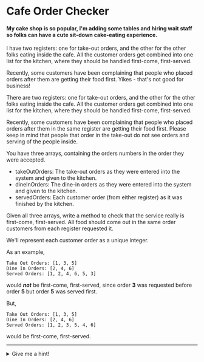 # Cafe Order Checker

#### My cake shop is so popular, I'm adding some tables and hiring wait staff so folks can have a cute sit-down cake-eating experience.

I have two registers: one for take-out orders, and the other for the other folks eating inside the cafe. All the customer orders get combined into one list for the kitchen, where they should be handled first-come, first-served.

Recently, some customers have been complaining that people who placed orders after them are getting their food first. Yikes - that's not good for business!

There are two registers: one for take-out orders, and the other for the other folks eating inside the cafe. All the customer orders get combined into one list for the kitchen, where they should be handled first-come, first-served.

Recently, some customers have been complaining that people who placed orders after them in the same register are getting their food first. Please keep in mind that people that order in the take-out do not see orders and serving of the people inside.

You have three arrays, containing the orders numbers in the order they were accepted.

- takeOutOrders: The take-out orders as they were entered into the system and given to the kitchen.
- dineInOrders: The dine-in orders as they were entered into the system and given to the kitchen.
- servedOrders: Each customer order (from either register) as it was finished by the kitchen.

Given all three arrays, write a method to check that the service really is first-come, first-served. All food should come out in the same order customers from each register requested it.

We'll represent each customer order as a unique integer.

As an example,

```
Take Out Orders: [1, 3, 5]
Dine In Orders: [2, 4, 6]
Served Orders: [1, 2, 4, 6, 5, 3]
```

would ***not*** be first-come, first-served, since order **3** was requested before order **5** but order **5** was served first.

But,

```
Take Out Orders: [1, 3, 5]
Dine In Orders: [2, 4, 6]
Served Orders: [1, 2, 3, 5, 4, 6]
```

would be first-come, first-served.

***

<details>
<summary>Give me a hint!</summary>

How can we re-phrase this problem in terms of smaller subproblems?

***

<details>
<summary>Give me a hint!</summary>

Breaking the problem into smaller subproblems will clearly involve reducing the size of at least one of our lists of customer order numbers. So to start, let's try taking the first customer order out of `servedOrders`.

What should be true of this customer order number if my service is first-come, first-served?

***

<details>
<summary>Give me a hint!</summary>

If my cake cafe is first-come, first-served, then the first customer order finished (first item in `servedOrders`) has to either be the first take-out order entered into the system (`takeOutOrders[0]`) or the first dine-in order entered into the system (`dineInOrders[0]`).

Once we can check the first customer order, how can we verify the remaining ones?

***

<details>
<summary>Give me a hint!</summary>

Let's "throw out" the first customer order from `servedOrders` as well as the customer order it matched with from the beginning of `takeOutOrders` or `dineInOrders`. That customer order is now "accounted for."

Now we're left with a smaller version of the original problem, which we can solve using the same approach! So we keep doing this over and over until we exhaust `servedOrders`. If we get to the end and every customer order "checks out," we return true.

How do we implement this in code?

***

<details>
<summary>Give me a hint!</summary>

Now that we have a problem that's the same as the original problem except smaller, our first thought might be to use **recursion**. All we need is a *base case*.

What's our base case?

***

<details>
<summary>Give me a hint!</summary>

We stop when we run out of customer orders in our servedOrders. So that's our base case: when we've checked all customer orders in servedOrders, we return true because we know all of the customer orders have been "accounted for."

```cs
private static boolean CheckOrders(int[] takeOut, int[] dineIn, int[] served) 
{
    if (served.Length == 0)
    {
        return true;
    }

    if (takeOut.Length > 0 && takeOut[0] == served[0])
    {
        return CheckOrders(RemoveFirstFromArray(takeOut), dineIn, RemoveFirstFromArray(served));
    }

    if (dineIn.Length > 0 && dineIn[0] == served[0])
    {
        return CheckOrders(takeOut, RemoveFirstFromArray(dineIn), RemoveFirstFromArray(served));
    }

    return false;
}

private static int[] RemoveFirstFromArray(int[] array)
{
    int[] newArray = new int[array.Length - 1];
    Array.Copy(array, 1, newArray, 0, array.Length - 1);
    return newArray;
}
```

This solution will work, but can we do better?

***

<details>
<summary>Give me a hint!</summary>

Before we talk about optimization, note that our inputs are probably pretty small. This method will take hardly any time or space, even if it could be more efficient. In industry, especially at small startups that want to move quickly, optimizing this might be considered a "premature optimization." Great engineers have both the skill to see how to optimize their code and the wisdom to know when those optimizations aren't worth it. At this point in the interview you can say - "I think we can optimize this a bit further, although given the nature of the input this probably won't be very resource-intensive anyway... should we talk about optimizations?"

Suppose we do want to optimize further. What are the time and space costs to beat? This method will take $`O(n^2)`$ time and $`O(n^2)`$ additional space.

***

<details>
<summary>Give me a hint!</summary>

Take a look at the above snippet again:

It costs $`O(m)`$ time and space, where ***m*** is the size of the resulting array. That's going to determine our overall time and space cost here—the rest of the work we're doing is constant space and time.

In our recursing we'll build up ***n*** frames on the call stack.

Each of those frames will hold a different slice of our original `servedOrders` (and `takeOutOrders` and `dineInOrders`, though we only slice one of them in each recursive call).

So, what's the total time and space cost of all our slices?

If `servedOrders` has `n` items to start, taking our first slice takes `n − 1` time and space (plus half that, since we're also slicing one of our halves—but that's just a constant multiplier so we can ignore it). In our second recursive call, slicing takes `n − 2` time and space. Etc.

So our total time and space cost for slicing comes to:

$`( n − 1 ) + ( n − 2 ) + . . . + 2 + 1`$

This is a series that turns out to be $`O(n^2)`$.

***

<details>
<summary>Give me a hint!</summary>

We can do better than this $`O(n^2)`$ time and space cost. One way we could to that is to avoid slicing and instead keep track of indices in the array:

```cs
private static bool CheckOrders(int[] takeOut, int[] dineIn, int[] served, int servedIndex, int takeOutIndex, int dineInIndex)
{
    if (servedIndex == served.Length)
    {
        return true;
    }

    if (takeOutIndex < takeOut.Length && takeOut[takeOutIndex] == served[servedIndex])
    {
        takeOutIndex++;
    }
    else if (dineInIndex < dineIn.Length && dineIn[dineInIndex] == served[servedIndex])
    {
        dineInIndex++;
    }
    else
    {
        return false;
    }

    servedIndex++;

    return CheckOrders(takeOut, dineIn, served, servedIndex, takeOutIndex, dineInIndex);
}
```

So now we're down to $`O(n)`$ time, but we're still taking $`O(n)`$ space in the call stack because of our recursion. We can rewrite this as an iterative method to get that memory cost down to $`O(1)`$.

What's happening in each iteration of our recursive method? Sometimes we're taking a customer order out of `takeOutOrders` and sometimes we're taking a customer order out of `dineInOrders`, but we're always taking a customer order out of `servedOrders`.

So what if instead of taking customer orders out of `servedOrders` 1-by-1, we iterated over them?

That should work. But are we missing any edge cases?

What if there are extra orders in `takeOutOrders` or `dineInOrders` that don't appear in `servedOrders`? Would our kitchen be first-come, first-served then?

Maybe.

It's possible that our data doesn't include everything from the afternoon service. Maybe we stopped recording data before every order that went into the kitchen was served. It would be reasonable to say that our kitchen is still first-come, first-served, since we don't have any evidence otherwise.

On the other hand, if our input is supposed to cover the entire service, then any orders that went into the kitchen but weren't served should be investigated. We don't want to accept people's money but not serve them!

*When in doubt, ask!* This is a great question to talk through with your interviewer and shows that you're able to think through edge cases.

Both options are reasonable. In this writeup, we'll enforce that every order that goes into the kitchen (appearing in `takeOutOrders` or `dineInOrders`) should come out of the kitchen (appearing in `servedOrders`). How can we check that?

To check that we've served every order that was placed, we'll validate that when we finish iterating through `servedOrders`, we've exhausted `takeOutOrders` and `dineInOrders`.

***

<details>
<summary>Solution</summary>

We walk through servedOrders, seeing if each customer order so far matches a customer order from one of the two registers. To check this, we:

1. Keep pointers to the current index in `takeOut`, `dineIn`, and `served`.
2. Walk through `served` from beginning to end.
3. If the current order in `served` is the same as the current customer order in `takeOut`, increment `takeOutIndex` and keep going. This can be thought of as "checking off" the current customer order in takeOut and served, reducing the problem to the remaining customer orders in the arrays.
4. Same as above with dineIn.
5. If the current order isn't the same as the customer order at the front of `takeOut` or `dineIn`, we know something's gone wrong and we're not serving food first-come, first-served.
6. If we make it all the way to the end of `served`, we'll check that we've reached the end of `takeOut` and `dineIn`. If every customer order checks out, that means we're serving food first-come, first-served.

```cs
private static bool CheckOrders(int[] takeOut, int[] dineIn, int[] served)
{
    int take = 0;
    int dine = 0;

    foreach (int order in served)
    {
        if (take < takeOut.Length && order == takeOut[take])
        {
            take++;
        }
        else if (dine < dineIn.Length && order == dineIn[dine])
        {
            dine++;
        }
        else
        {
            return false;
        }
    }

    return take == takeOut.Length && dine == dineIn.Length;
}
```

***

## Complexity

$`O(n)`$ time and $`O(1)`$ additional space.

***

## What We Learned

If you read the whole breakdown section, you might have noticed that our recursive function cost us extra space. If you missed that part, go back and take a look.

Be careful of the hidden space costs from a recursive function's call stack! If you have a solution that's recursive, see if you can save space by using an iterative algorithm instead.

***

## Bonus

1. This assumes each customer order in servedOrders is unique. How can we adapt this to handle arrays of customer orders with potential repeats?
1. Our implementation returns true when all the items in dineInOrders and takeOutOrders are first-come first-served in servedOrders and false otherwise. That said, it'd be reasonable to throw an exception if some orders that went into the kitchen were never served, or orders were served but not paid for at either register. How could we check for those cases?
1. Our solution iterates through the customer orders from front to back. Would our algorithm work if we iterated from the back towards the front? Which approach is cleaner?

</details>
</details>
</details>
</details>
</details>
</details>
</details>
</details>
</details>
</details>
